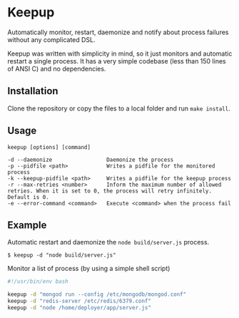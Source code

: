 # Keepup
Automatically monitor, restart, daemonize and notify about process failures without any complicated DSL.

Keepup was written with simplicity in mind, so it just monitors and automatic restart a single process. It has a very simple codebase (less than 150 lines of ANSI C) and no dependencies.

## Installation

Clone the repository or copy the files to a local folder and run `make install`.

## Usage

```
keepup [options] [command]

-d --daemonize                 Daemonize the process
-p --pidfile <path>            Writes a pidfile for the monitored process
-k --keepup-pidfile <path>     Writes a pidfile for the keepup process
-r --max-retries <number>      Inform the maximum number of allowed retries. When it is set to 0, the process will retry infinitely. Default is 0.
-e --error-command <command>   Execute <command> when the process fail
```

## Example

Automatic restart and daemonize the `node build/server.js` process.
```
$ keepup -d "node build/server.js"
```

Monitor a list of process (by using a simple shell script)

```bash
#!/usr/bin/env bash

keepup -d "mongod run --config /etc/mongodb/mongod.conf"
keepup -d "redis-server /etc/redis/6379.conf"
keepup -d "node /home/deployer/app/server.js"
```
